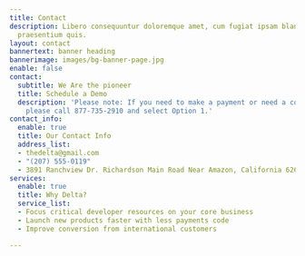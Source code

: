 ```yaml
---
title: Contact
description: Libero consequuntur doloremque amet, cum fugiat ipsam blanditiis corrupti
  praesentium quis.
layout: contact
bannertext: banner heading
bannerimage: images/bg-banner-page.jpg
enable: false
contact:
  subtitle: We Are the pioneer
  title: Schedule a Demo
  description: 'Please note: If you need to make a payment or need a copy of a receipt,
    please call 877-735-2910 and select Option 1.'
contact_info:
  enable: true
  title: Our Contact Info
  address_list:
  - thedelta@gmail.com
  - "(207) 555-0119"
  - 3891 Ranchview Dr. Richardson Main Road Near Amazon, California 62639
services:
  enable: true
  title: Why Delta?
  service_list:
  - Focus critical developer resources on your core business
  - Launch new products faster with less payments code
  - Improve conversion from international customers

---
```

